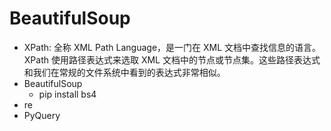 # BeautifulSoup

- XPath: 全称 XML Path Language，是一门在 XML 文档中查找信息的语言。XPath 使用路径表达式来选取 XML 文档中的节点或节点集。这些路径表达式和我们在常规的文件系统中看到的表达式非常相似。
- BeautifulSoup
  - pip install bs4
- re
- PyQuery

